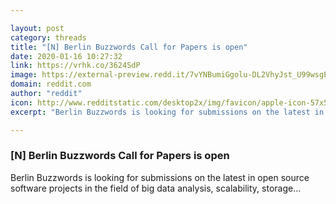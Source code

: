 ```yaml
---

layout: post
category: threads
title: "[N] Berlin Buzzwords Call for Papers is open"
date: 2020-01-16 10:27:32
link: https://vrhk.co/3624SdP
image: https://external-preview.redd.it/7vYNBumiGgolu-DL2VhyJst_U99wsgE-kQey21c3xG4.jpg?width=626&height=327.748691099&auto=webp&s=2fbea426c12dae1d902365898e41427e35d3aa1b
domain: reddit.com
author: "reddit"
icon: http://www.redditstatic.com/desktop2x/img/favicon/apple-icon-57x57.png
excerpt: "Berlin Buzzwords is looking for submissions on the latest in open source software projects in the field of big data analysis, scalability, storage..."

---
```


### [N] Berlin Buzzwords Call for Papers is open

Berlin Buzzwords is looking for submissions on the latest in open source software projects in the field of big data analysis, scalability, storage...